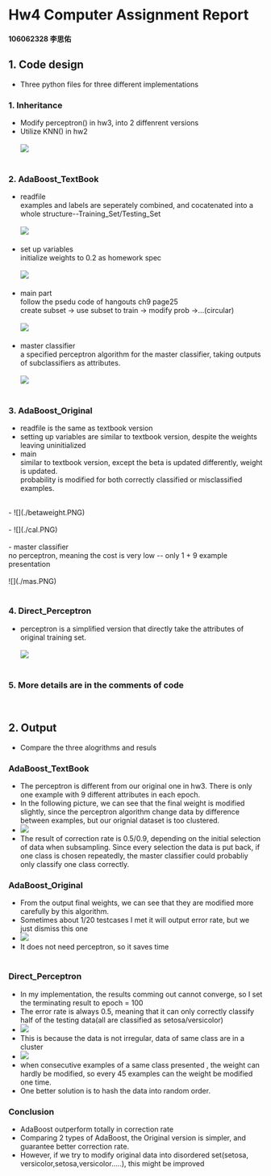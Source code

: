 # Hw4 Computer Assignment Report
#### 106062328 李思佑

## 1. Code design
- Three python files for three different implementations
### 1. Inheritance
- Modify perceptron() in hw3, into 2 diffenrent versions
- Utilize KNN() in hw2
<br><br>
![](./knn.PNG)
<br><br>

### 2. AdaBoost_TextBook
- readfile<br>
  examples and labels are seperately combined, and cocatenated into a whole structure--Training_Set/Testing_Set
<br><br>
![](./readfile.PNG)
<br><br>
- set up variables<br>initialize weights to 0.2 as homework spec
<br><br>
![](./setup.PNG)
<br><br>
- main part<br>follow the psedu code of hangouts ch9 page25
<br>create subset -> use subset to train -> modify prob ->...(circular)
<br><br>
![](./cal0.PNG)
<br><br>
- master classifier<br> a specified perceptron algorithm for the master classifier, taking outputs of subclassifiers as attributes.
<br><br>
![](./perceptron_ada.PNG)
<br><br>

### 3. AdaBoost_Original
- readfile is the same as textbook version
- setting up variables are similar to textbook version, despite the weights leaving uninitialized
- main<br>similar to textbook version, except the beta is updated differently, weight is updated.<br>
probability is modified for both correctly classified or misclassified examples.
<br>
- ![](./betaweight.PNG)
<br><br>
- ![](./cal.PNG)
<br><br>
- master classifier<br> no perceptron, meaning the cost is very low -- only 1 + 9 example presentation 
<br><br>
![](./mas.PNG)
<br><br>


### 4. Direct_Perceptron
- perceptron is a simplified version that directly take the attributes of original training set.
<br><br>
![](./nana.PNG)
<br><br>


### 5. More details are in the comments of code
<br>


## 2. Output
- Compare the three alogrithms and resuls
### AdaBoost_TextBook
- The perceptron is different from our original one in hw3. There is only one example with 9 different attributes in each epoch. 
- In the following picture, we can see that the final weight is modified slightly, since the perceptron algorithm change data by difference between examples, but our orignial dataset is too clustered.
- ![](./Adaboost_textbook.PNG)<br>
- The result of correction rate is 0.5/0.9, depending on the initial selection of data when subsampling. Since every selection the data is put back, if one class is chosen repeatedly, the master classifier could probabliy only classify one class correctly. 

### AdaBoost_Original
- From the output final weights, we can see that they are modified more carefully by this algorithm.
- Sometimes about 1/20 testcases I met it will output error rate, but we just dismiss this one
- ![](./Adaboost_original.PNG)
- It does not need perceptron, so it saves time
<br><br>

### Direct_Perceptron
- In my implementation, the results comming out cannot converge, so I set the terminating result to epoch = 100
- The error rate is always 0.5, meaning that it can only correctly classify half of the testing data(all are classified as setosa/versicolor)
- ![](./direct_perceptron.PNG)
- This is because the data is not irregular, data of same class are in a cluster
- ![](./weight_change.png)
- when consecutive examples of a same class presented , the weight can hardly be modified, so every 45 examples can the weight be modified one time.
- One better solution is to hash the data into random order.

### Conclusion
- AdaBoost outperform totally in correction rate
- Comparing 2 types of AdaBoost, the Original version is simpler, and guarantee better correction rate.
- However, if we try to modify original data into disordered set(setosa, versicolor,setosa,versicolor.....), this might be improved


 
